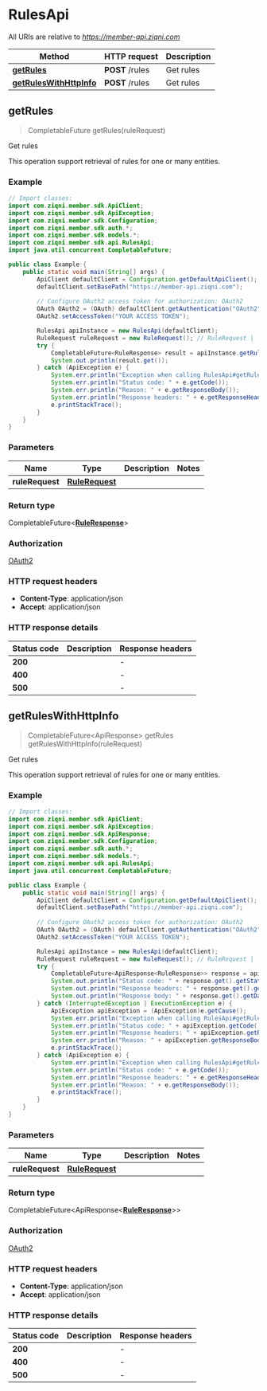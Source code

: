 # RulesApi

All URIs are relative to *https://member-api.ziqni.com*

| Method | HTTP request | Description |
|------------- | ------------- | -------------|
| [**getRules**](RulesApi.md#getRules) | **POST** /rules | Get rules |
| [**getRulesWithHttpInfo**](RulesApi.md#getRulesWithHttpInfo) | **POST** /rules | Get rules |



## getRules

> CompletableFuture<RuleResponse> getRules(ruleRequest)

Get rules

This operation support retrieval of rules for one or many entities.

### Example

```java
// Import classes:
import com.ziqni.member.sdk.ApiClient;
import com.ziqni.member.sdk.ApiException;
import com.ziqni.member.sdk.Configuration;
import com.ziqni.member.sdk.auth.*;
import com.ziqni.member.sdk.models.*;
import com.ziqni.member.sdk.api.RulesApi;
import java.util.concurrent.CompletableFuture;

public class Example {
    public static void main(String[] args) {
        ApiClient defaultClient = Configuration.getDefaultApiClient();
        defaultClient.setBasePath("https://member-api.ziqni.com");
        
        // Configure OAuth2 access token for authorization: OAuth2
        OAuth OAuth2 = (OAuth) defaultClient.getAuthentication("OAuth2");
        OAuth2.setAccessToken("YOUR ACCESS TOKEN");

        RulesApi apiInstance = new RulesApi(defaultClient);
        RuleRequest ruleRequest = new RuleRequest(); // RuleRequest | 
        try {
            CompletableFuture<RuleResponse> result = apiInstance.getRules(ruleRequest);
            System.out.println(result.get());
        } catch (ApiException e) {
            System.err.println("Exception when calling RulesApi#getRules");
            System.err.println("Status code: " + e.getCode());
            System.err.println("Reason: " + e.getResponseBody());
            System.err.println("Response headers: " + e.getResponseHeaders());
            e.printStackTrace();
        }
    }
}
```

### Parameters


| Name | Type | Description  | Notes |
|------------- | ------------- | ------------- | -------------|
| **ruleRequest** | [**RuleRequest**](RuleRequest.md)|  | |

### Return type

CompletableFuture<[**RuleResponse**](RuleResponse.md)>


### Authorization

[OAuth2](../README.md#OAuth2)

### HTTP request headers

- **Content-Type**: application/json
- **Accept**: application/json

### HTTP response details
| Status code | Description | Response headers |
|-------------|-------------|------------------|
| **200** |  |  -  |
| **400** |  |  -  |
| **500** |  |  -  |

## getRulesWithHttpInfo

> CompletableFuture<ApiResponse<RuleResponse>> getRules getRulesWithHttpInfo(ruleRequest)

Get rules

This operation support retrieval of rules for one or many entities.

### Example

```java
// Import classes:
import com.ziqni.member.sdk.ApiClient;
import com.ziqni.member.sdk.ApiException;
import com.ziqni.member.sdk.ApiResponse;
import com.ziqni.member.sdk.Configuration;
import com.ziqni.member.sdk.auth.*;
import com.ziqni.member.sdk.models.*;
import com.ziqni.member.sdk.api.RulesApi;
import java.util.concurrent.CompletableFuture;

public class Example {
    public static void main(String[] args) {
        ApiClient defaultClient = Configuration.getDefaultApiClient();
        defaultClient.setBasePath("https://member-api.ziqni.com");
        
        // Configure OAuth2 access token for authorization: OAuth2
        OAuth OAuth2 = (OAuth) defaultClient.getAuthentication("OAuth2");
        OAuth2.setAccessToken("YOUR ACCESS TOKEN");

        RulesApi apiInstance = new RulesApi(defaultClient);
        RuleRequest ruleRequest = new RuleRequest(); // RuleRequest | 
        try {
            CompletableFuture<ApiResponse<RuleResponse>> response = apiInstance.getRulesWithHttpInfo(ruleRequest);
            System.out.println("Status code: " + response.get().getStatusCode());
            System.out.println("Response headers: " + response.get().getHeaders());
            System.out.println("Response body: " + response.get().getData());
        } catch (InterruptedException | ExecutionException e) {
            ApiException apiException = (ApiException)e.getCause();
            System.err.println("Exception when calling RulesApi#getRules");
            System.err.println("Status code: " + apiException.getCode());
            System.err.println("Response headers: " + apiException.getResponseHeaders());
            System.err.println("Reason: " + apiException.getResponseBody());
            e.printStackTrace();
        } catch (ApiException e) {
            System.err.println("Exception when calling RulesApi#getRules");
            System.err.println("Status code: " + e.getCode());
            System.err.println("Response headers: " + e.getResponseHeaders());
            System.err.println("Reason: " + e.getResponseBody());
            e.printStackTrace();
        }
    }
}
```

### Parameters


| Name | Type | Description  | Notes |
|------------- | ------------- | ------------- | -------------|
| **ruleRequest** | [**RuleRequest**](RuleRequest.md)|  | |

### Return type

CompletableFuture<ApiResponse<[**RuleResponse**](RuleResponse.md)>>


### Authorization

[OAuth2](../README.md#OAuth2)

### HTTP request headers

- **Content-Type**: application/json
- **Accept**: application/json

### HTTP response details
| Status code | Description | Response headers |
|-------------|-------------|------------------|
| **200** |  |  -  |
| **400** |  |  -  |
| **500** |  |  -  |

